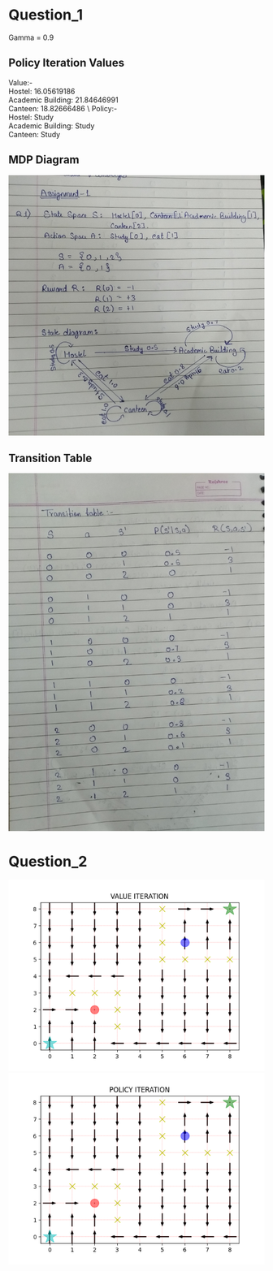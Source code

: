 # Question_1
Gamma = 0.9
## Policy Iteration Values
Value:- \
Hostel: 16.05619186 \
Academic Building: 21.84646991\
Canteen: 18.82666486 \\
Policy:- \
Hostel: Study\
Academic Building: Study\
Canteen: Study

## MDP Diagram
![image](images/Pg1.jpg)
## Transition Table
![image](images/Pg2.jpg)

# Question_2
![image](images/Figure_1.png)
![image](images/Figure_2.png)
